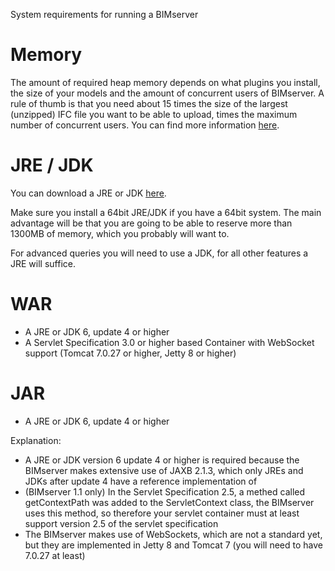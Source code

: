 System requirements for running a BIMserver

# Memory

The amount of required heap memory depends on what plugins you install, the size of your models and the amount of concurrent users of BIMserver. A rule of thumb is that you need about 15 times the size of the largest (unzipped) IFC file you want to be able to upload, times the maximum number of concurrent users. You can find more information [here](wiki/Memory).

# JRE / JDK

You can download a JRE or JDK [here](http://www.oracle.com/technetwork/java/javase/downloads/index.html).

Make sure you install a 64bit JRE/JDK if you have a 64bit system. The main advantage will be that you are going to be able to reserve more than 1300MB of memory, which you probably will want to.

For advanced queries you will need to use a JDK, for all other features a JRE will suffice.

# WAR

  * A JRE or JDK 6, update 4 or higher
  * A Servlet Specification 3.0 or higher based Container with WebSocket support (Tomcat 7.0.27 or higher, Jetty 8 or higher)

# JAR
  * A JRE or JDK 6, update 4 or higher

Explanation:
  * A JRE or JDK version 6 update 4 or higher is required because the BIMserver makes extensive use of JAXB 2.1.3, which only JREs and JDKs after update 4 have a reference implementation of
  * (BIMserver 1.1 only) In the Servlet Specification 2.5, a methed called getContextPath was added to the ServletContext class, the BIMserver uses this method, so therefore your servlet container must at least support version 2.5 of the servlet specification
  * The BIMserver makes use of WebSockets, which are not a standard yet, but they are implemented in Jetty 8 and Tomcat 7 (you will need to have 7.0.27 at least)